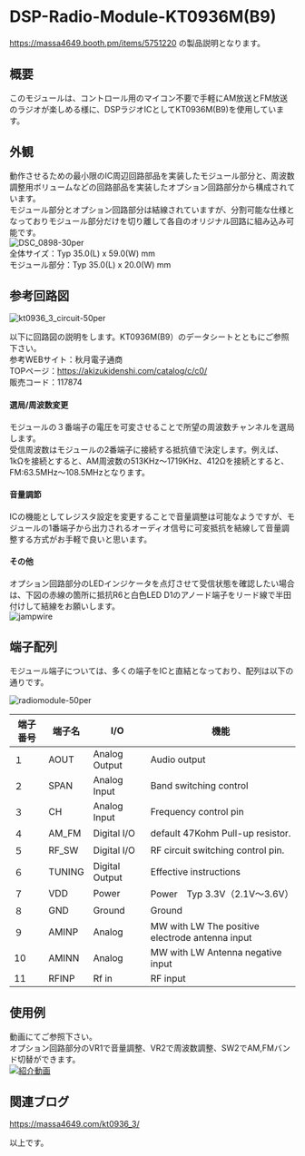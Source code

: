 # DSP-Radio-Module-KT0936M(B9)
https://massa4649.booth.pm/items/5751220 の製品説明となります。  

## 概要  
このモジュールは、コントロール用のマイコン不要で手軽にAM放送とFM放送のラジオが楽しめる様に、DSPラジオICとしてKT0936M(B9)を使用しています。  

## 外観  
動作させるための最小限のIC周辺回路部品を実装したモジュール部分と、周波数調整用ボリュームなどの回路部品を実装したオプション回路部分から構成されています。  
モジュール部分とオプション回路部分は結線されていますが、分割可能な仕様となっておりモジュール部分だけを切り離して各自のオリジナル回路に組み込み可能です。  
![DSC_0898-30per](https://github.com/user-attachments/assets/e041a882-cf47-4a82-98d3-5dfec1a336d6)  
全体サイズ：Typ 35.0(L) x 59.0(W) mm  
モジュール部分：Typ 35.0(L) x 20.0(W) mm  

## 参考回路図  
![kt0936_3_circuit-50per](https://github.com/user-attachments/assets/3e9e724c-bf9f-4328-a693-0c28450533a1)  

以下に回路図の説明をします。KT0936M(B9）のデータシートとともにご参照下さい。  
参考WEBサイト：秋月電子通商  
TOPページ：https://akizukidenshi.com/catalog/c/c0/  
販売コード：117874  

#### 選局/周波数変更  
モジュールの３番端子の電圧を可変させることで所望の周波数チャンネルを選局します。  
受信周波数はモジュールの2番端子に接続する抵抗値で決定します。例えば、1kΩを接続とすると、AM周波数の513KHz～1719KHz、412Ωを接続とすると、FM:63.5MHz～108.5MHzとなります。

#### 音量調節  
ICの機能としてレジスタ設定を変更することで音量調整は可能なようですが、モジュールの1番端子から出力されるオーディオ信号に可変抵抗を結線して音量調整する方式がお手軽で良いと思います。  

#### その他  
オプション回路部分のLEDインジケータを点灯させて受信状態を確認したい場合は、下図の赤線の箇所に抵抗R6と白色LED D1のアノード端子をリード線で半田付けして結線をお願いします。  
![jampwire](https://github.com/user-attachments/assets/e48b2e63-1d04-4f28-a70c-d0d1a0bdd69c)  

## 端子配列  
モジュール端子については、多くの端子をICと直結となっており、配列は以下の通りです。

![radiomodule-50per](https://github.com/user-attachments/assets/70ee4548-7828-4053-9fa1-fe897482a8d1)

|端子番号|端子名|I/O|機能|  
|-----|-----|-----|-----|  
|１|AOUT|Analog Output|Audio output|  
|２|SPAN|Analog Input|Band switching control|  
|３|CH|Analog Input|Frequency control pin|  
|４|AM_FM|Digital I/O|default 47Kohm Pull-up resistor.|  
|５|RF_SW|Digital I/O|RF circuit switching control pin.|  
|６|TUNING|Digital Output|Effective instructions|  
|７|VDD|Power|Power　Typ 3.3V（2.1V～3.6V）|  
|８|GND|Ground|Ground|  
|９|AMINP|Analog|MW with LW The positive electrode antenna input|  
|10|AMINN|Analog|MW with LW Antenna negative input|  
|11|RFINP|Rf in|RF input|  

## 使用例  
動画にてご参照下さい。  
オプション回路部分のVR1で音量調整、VR2で周波数調整、SW2でAM,FMバンド切替ができます。  
[![紹介動画]()](https://youtu.be/TwNbtVV50xo)  

## 関連ブログ  
https://massa4649.com/kt0936_3/  

以上です。
